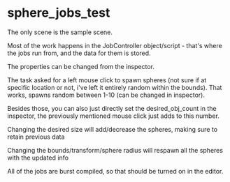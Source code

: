 # sphere_jobs_test

The only scene is the sample scene. 

Most of the work happens in the JobController object/script - that's where the jobs run from, and the data for them is stored.

The properties can be changed from the inspector. 

The task asked for a left mouse click to spawn spheres (not sure if at specific location or not, i've left it entirely random within the bounds). That works, spawns random between 1-10 (can be changed in inspector).

Besides those, you can also just directly set the desired_obj_count in the inspector, the previously mentioned mouse click just adds to this number.

Changing the desired size will add/decrease the spheres, making sure to retain previous data

Changing the bounds/transform/sphere radius will respawn all the spheres with the updated info

All of the jobs are burst compiled, so that should be turned on in the editor.
